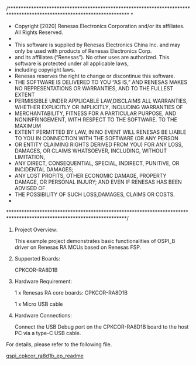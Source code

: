 /***********************************************************************************************************************
* 
* Copyright [2020] Renesas Electronics Corporation and/or its affiliates.  All Rights Reserved.
*
* This software is supplied by Renesas Electronics China Inc. and may only be used with products of Renesas Electronics Corp.
* and its affiliates (“Renesas”).  No other uses are authorized.  This software is protected under all applicable laws, 
* including copyright laws.
* Renesas reserves the right to change or discontinue this software.
* THE SOFTWARE IS DELIVERED TO YOU “AS IS,” AND RENESAS MAKES NO REPRESENTATIONS OR WARRANTIES, AND TO THE FULLEST EXTENT 
* PERMISSIBLE UNDER APPLICABLE LAW,DISCLAIMS ALL WARRANTIES, WHETHER EXPLICITLY OR IMPLICITLY, INCLUDING WARRANTIES OF 
* MERCHANTABILITY, FITNESS FOR A PARTICULAR PURPOSE, AND NONINFRINGEMENT, WITH RESPECT TO THE SOFTWARE.  TO THE MAXIMUM 
* EXTENT PERMITTED BY LAW, IN NO EVENT WILL RENESAS BE LIABLE TO YOU IN CONNECTION WITH THE SOFTWARE (OR ANY PERSON 
* OR ENTITY CLAIMING RIGHTS DERIVED FROM YOU) FOR ANY LOSS, DAMAGES, OR CLAIMS WHATSOEVER, INCLUDING, WITHOUT LIMITATION, 
* ANY DIRECT, CONSEQUENTIAL, SPECIAL, INDIRECT, PUNITIVE, OR INCIDENTAL DAMAGES;
* ANY LOST PROFITS, OTHER ECONOMIC DAMAGE, PROPERTY DAMAGE, OR PERSONAL INJURY; AND EVEN IF RENESAS HAS BEEN ADVISED OF 
* THE POSSIBILITY OF SUCH LOSS,DAMAGES, CLAIMS OR COSTS.
* 
**********************************************************************************************************************/

1. Project Overview:

	This example project demonstrates basic functionalities of OSPI_B driver on Renesas RA MCUs based on Renesas FSP. 

2. Supported Boards:

	CPKCOR-RA8D1B
   
3. Hardware Requirement:

	1 x Renesas RA core boards: CPKCOR-RA8D1B

	1 x Micro USB cable

4. Hardware Connections:

	Connect the USB Debug port on the CPKCOR-RA8D1B board to the host PC via a type-C USB cable.


For details, please refer to the following file.

[qspi_cpkcor_ra8d1b_ep_readme](qspi_cpkcor_ra8d1b_ep_readme.md)
